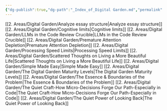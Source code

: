 ```yaml
---
{"dg-publish":true,"dg-path":"_Index_of_Digital Garden.md","permalink":"/index-of-digital-garden/","tags":["MOC","gardenEntry"]}
---
```



 [[2. Areas/Digital Garden/Analyze essay structure\|Analyze essay structure]]
 [[2. Areas/Digital Garden/Cognitive limits\|Cognitive limits]]
 [[2. Areas/Digital Garden/LLMs in the Code Review Crucible\|LLMs in the Code Review Crucible]]
 [[2. Areas/Digital Garden/Premature Attention Depletion\|Premature Attention Depletion]]
 [[2. Areas/Digital Garden/Processing Speed Limits\|Processing Speed Limits]]
 [[2. Areas/Digital Garden/Scattered Thoughts on Living a More Beautiful Life\|Scattered Thoughts on Living a More Beautiful Life]]
 [[2. Areas/Digital Garden/Simple Made Easy\|Simple Made Easy]]
 [[2. Areas/Digital Garden/The Digital Garden Maturity Levels\|The Digital Garden Maturity Levels]]
 [[2. Areas/Digital Garden/The Essence & Boundaries of the Problem\|The Essence & Boundaries of the Problem]]
 [[2. Areas/Digital Garden/The Quiet Craft-How Micro-Decisions Forge Our Path-Especially in Code\|The Quiet Craft-How Micro-Decisions Forge Our Path-Especially in Code]]
 [[2. Areas/Digital Garden/The Quiet Power of Looking Back\|The Quiet Power of Looking Back]]

